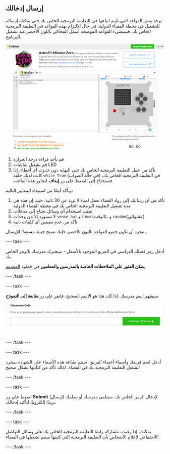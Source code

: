 ## إرسال إدخالك

توجد بعض القواعد التي يلزم اتباعها في التعليمة البرمجية الخاص بك حتى يمكنك إرساله للتشغيل في محطة الفضاء الدولية. في حال الالتزام بهذه القواعد في التعليمة البرمجية الخاص بك، فستضيء القواعد الموضحة أسفل المحاكي باللون الأخضر عند تشغيل البرنامج.

![التحقق](images/validation.png)

1. قم بأخذ قراءة درجة الحرارة
2. قم بشغيل شاشات LED
3. تأكد من عمل التعليمة البرمجية الخاص بك حتى النهاية دون حدوث أي أخطاء. إذا كانت لديك حلقة `while True` (في حالة الصواب) في التعليمة البرمجية الخاص بك، فستحتاج إلى الضغط على زر **إيقاف** لتجاوز هذه القاعدة.

وتأكد أيضًا من استيفاء المعايير التالية:

1. تأكد من أن رسالتك إلى رواد الفضاء تعمل لمدة لا تزيد عن 30 ثانية، حيث إن هذه هي مدة تشغيل التعليمة البرمجية الخاص بك في محطة الفضاء الدولية
2. تجنب استخدام أي وسائل تحتاج إلى مدخلات
3. لا تستورد إلا من وحدات `sense_hat` و `time` (الوقت)، و `random`(عشوائي)
4. تأكد من عدم تضمين أي كلمات نابية

بمجرد أن تكون جميع القواعد باللون الأخضر، فإنك تصبح حينئذ مستعدًا للإرسال.

\--- task \---

أدخل رمز فصلك الدراسي في المربع الموجود بالأسفل - سيخبرك مدرسك بالرمز الخاص بك.

**يمكن العثور على الملاحظات الخاصة بالمدرسين والمعلمين** في خطوة [المقدمة](https://projects.raspberrypi.org/en/projects/astro-pi-mission-zero/1).

\--- /task \---

\--- task \---

سيظهر اسم مدرسك. إذا كان هذا هو الاسم الصحيح، فانقر على زر **متابعة إلى النموذج**.

![متابعة إلى النموذج](images/continue-to-form.png)

\--- /task \---

\--- task \---

أدخل اسم فريقك وأسماء أعضاء الفريق. سيتم طباعة هذه الأسماء على الشهادة بمجرد تشغيل التعليمة البرمجية بك في الفضاء، لذلك تأكد من كتابتها بشكل صحيح!

\--- /task \---

\--- task \---

اضغط على زر **Submit** (إرسال) لإدخال الرمز الخاص بك. سيتلقى مدرسك أو معلمك بريدًا إلكترونيًا لتأكيد إدخالك.

\--- /task \---

\--- task \---

يمكنك، إذا رغبت، مشاركة رابط التعليمة البرمجية الخاص بك على وسائل التواصل الاجتماعي لإعلام الأشخاص بأن التعليمة البرمجية التي كتبتها سيتم تشغيلها في الفضاء!

\--- /task \---